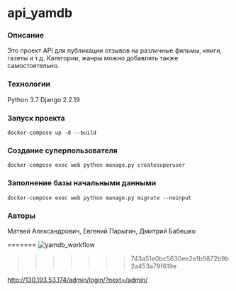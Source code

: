 # api_yamdb
### Описание
Это проект API для публикации отзывов на различные фильмы, книги, газеты и т.д.
Категории, жанры можно добавлять также самостоятельно.
### Технологии
Python 3.7
Django 2.2.19

### Запуск проекта
```
docker-compose up -d --build 
``` 

### Создание суперпользователя

 ```
docker-compose exec web python manage.py createsuperuser
```

### Заполнение базы начальными данными

```
docker-compose exec web python manage.py migrate --noinput
```

### Авторы
Матвей Александрович, Евгений Парыгин, Дмитрий Бабешко 

=======
![yamdb_workflow](https://github.com/MatveiAleksandrovich/yamdb_final/actions/workflows/yamdb_workflow.yml/badge.svg)
>>>>>>> 743a51e0bc5630ee2e1b9872b9b2a453a79f619e

http://130.193.53.174/admin/login/?next=/admin/
